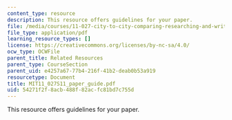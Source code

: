 ```yaml
---
content_type: resource
description: This resource offers guidelines for your paper.
file: /media/courses/11-027-city-to-city-comparing-researching-and-writing-about-cities-new-orleans-spring-2011/54271f2f8acb488f82acfc81bd7c755d_MIT11_027S11_paper_guide.pdf
file_type: application/pdf
learning_resource_types: []
license: https://creativecommons.org/licenses/by-nc-sa/4.0/
ocw_type: OCWFile
parent_title: Related Resources
parent_type: CourseSection
parent_uid: e4257a67-77b4-216f-41b2-deab0b53a919
resourcetype: Document
title: MIT11_027S11_paper_guide.pdf
uid: 54271f2f-8acb-488f-82ac-fc81bd7c755d
---
```

This resource offers guidelines for your paper.